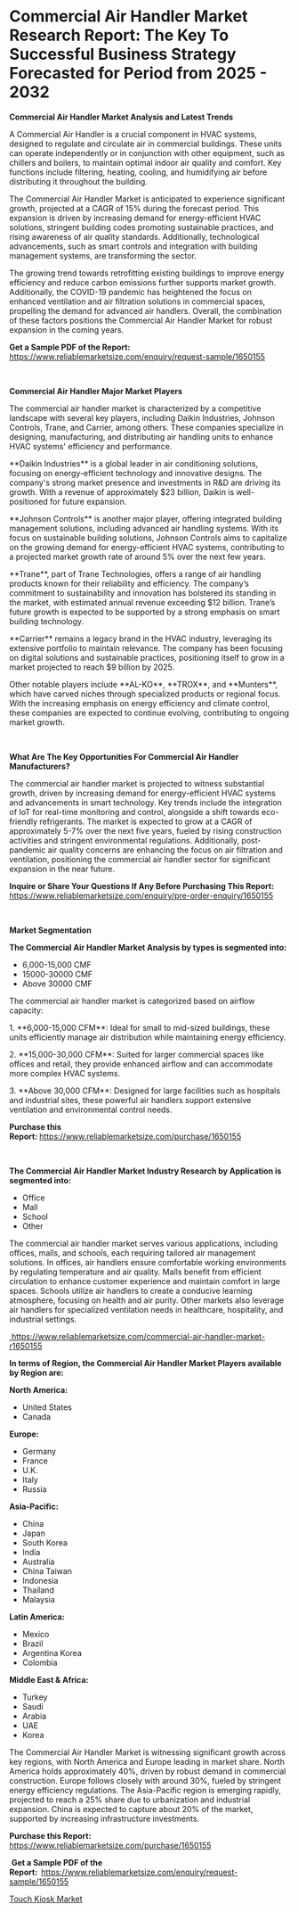 <p><h1>Commercial Air Handler Market Research Report: The Key To Successful Business Strategy Forecasted for Period from 2025 - 2032</h1></p><p><strong>Commercial Air Handler Market Analysis and Latest Trends</strong></p>
<p><p>A Commercial Air Handler is a crucial component in HVAC systems, designed to regulate and circulate air in commercial buildings. These units can operate independently or in conjunction with other equipment, such as chillers and boilers, to maintain optimal indoor air quality and comfort. Key functions include filtering, heating, cooling, and humidifying air before distributing it throughout the building.</p><p>The Commercial Air Handler Market is anticipated to experience significant growth, projected at a CAGR of 15% during the forecast period. This expansion is driven by increasing demand for energy-efficient HVAC solutions, stringent building codes promoting sustainable practices, and rising awareness of air quality standards. Additionally, technological advancements, such as smart controls and integration with building management systems, are transforming the sector. </p><p>The growing trend towards retrofitting existing buildings to improve energy efficiency and reduce carbon emissions further supports market growth. Additionally, the COVID-19 pandemic has heightened the focus on enhanced ventilation and air filtration solutions in commercial spaces, propelling the demand for advanced air handlers. Overall, the combination of these factors positions the Commercial Air Handler Market for robust expansion in the coming years.</p></p>
<p><strong>Get a Sample PDF of the Report:&nbsp;</strong> <a href="https://www.reliablemarketsize.com/enquiry/request-sample/1650155?utm_campaign=3075&utm_medium=2&utm_source=Github&utm_content=ia&utm_term=08042025&utm_id=commercial-air-handler">https://www.reliablemarketsize.com/enquiry/request-sample/1650155</a></p>
<p>&nbsp;</p>
<p><strong>Commercial Air Handler Major Market Players</strong></p>
<p><p>The commercial air handler market is characterized by a competitive landscape with several key players, including Daikin Industries, Johnson Controls, Trane, and Carrier, among others. These companies specialize in designing, manufacturing, and distributing air handling units to enhance HVAC systems' efficiency and performance.</p><p>**Daikin Industries** is a global leader in air conditioning solutions, focusing on energy-efficient technology and innovative designs. The company's strong market presence and investments in R&D are driving its growth. With a revenue of approximately $23 billion, Daikin is well-positioned for future expansion.</p><p>**Johnson Controls** is another major player, offering integrated building management solutions, including advanced air handling systems. With its focus on sustainable building solutions, Johnson Controls aims to capitalize on the growing demand for energy-efficient HVAC systems, contributing to a projected market growth rate of around 5% over the next few years.</p><p>**Trane**, part of Trane Technologies, offers a range of air handling products known for their reliability and efficiency. The company’s commitment to sustainability and innovation has bolstered its standing in the market, with estimated annual revenue exceeding $12 billion. Trane’s future growth is expected to be supported by a strong emphasis on smart building technology.</p><p>**Carrier** remains a legacy brand in the HVAC industry, leveraging its extensive portfolio to maintain relevance. The company has been focusing on digital solutions and sustainable practices, positioning itself to grow in a market projected to reach $9 billion by 2025.</p><p>Other notable players include **AL-KO**, **TROX**, and **Munters**, which have carved niches through specialized products or regional focus. With the increasing emphasis on energy efficiency and climate control, these companies are expected to continue evolving, contributing to ongoing market growth.</p></p>
<p>&nbsp;</p>
<p><strong>What Are The Key Opportunities For Commercial Air Handler Manufacturers?</strong></p>
<p><p>The commercial air handler market is projected to witness substantial growth, driven by increasing demand for energy-efficient HVAC systems and advancements in smart technology. Key trends include the integration of IoT for real-time monitoring and control, alongside a shift towards eco-friendly refrigerants. The market is expected to grow at a CAGR of approximately 5-7% over the next five years, fueled by rising construction activities and stringent environmental regulations. Additionally, post-pandemic air quality concerns are enhancing the focus on air filtration and ventilation, positioning the commercial air handler sector for significant expansion in the near future.</p></p>
<p><strong>Inquire or Share Your Questions If Any Before Purchasing This Report:</strong> <a href="https://www.reliablemarketsize.com/enquiry/pre-order-enquiry/1650155?utm_campaign=3075&utm_medium=2&utm_source=Github&utm_content=ia&utm_term=08042025&utm_id=commercial-air-handler">https://www.reliablemarketsize.com/enquiry/pre-order-enquiry/1650155</a></p>
<p>&nbsp;</p>
<p><strong>Market Segmentation</strong></p>
<p><strong>The Commercial Air Handler Market Analysis by types is segmented into:</strong></p>
<p><ul><li>6,000-15,000 CMF</li><li>15000-30000 CMF</li><li>Above 30000 CMF</li></ul></p>
<p><p>The commercial air handler market is categorized based on airflow capacity: </p><p>1. **6,000-15,000 CFM**: Ideal for small to mid-sized buildings, these units efficiently manage air distribution while maintaining energy efficiency.</p><p>2. **15,000-30,000 CFM**: Suited for larger commercial spaces like offices and retail, they provide enhanced airflow and can accommodate more complex HVAC systems.</p><p>3. **Above 30,000 CFM**: Designed for large facilities such as hospitals and industrial sites, these powerful air handlers support extensive ventilation and environmental control needs.</p></p>
<p><strong>Purchase this Report:&nbsp;</strong><a href="https://www.reliablemarketsize.com/purchase/1650155?utm_campaign=3075&utm_medium=2&utm_source=Github&utm_content=ia&utm_term=08042025&utm_id=commercial-air-handler">https://www.reliablemarketsize.com/purchase/1650155</a></p>
<p>&nbsp;</p>
<p><strong>The Commercial Air Handler Market Industry Research by Application is segmented into:</strong></p>
<p><ul><li>Office</li><li>Mall</li><li>School</li><li>Other</li></ul></p>
<p><p>The commercial air handler market serves various applications, including offices, malls, and schools, each requiring tailored air management solutions. In offices, air handlers ensure comfortable working environments by regulating temperature and air quality. Malls benefit from efficient circulation to enhance customer experience and maintain comfort in large spaces. Schools utilize air handlers to create a conducive learning atmosphere, focusing on health and air purity. Other markets also leverage air handlers for specialized ventilation needs in healthcare, hospitality, and industrial settings.</p></p>
<p><a href="https://www.reliablemarketsize.com/commercial-air-handler-market-r1650155?utm_campaign=3075&utm_medium=2&utm_source=Github&utm_content=ia&utm_term=08042025&utm_id=commercial-air-handler">&nbsp;https://www.reliablemarketsize.com/commercial-air-handler-market-r1650155</a></p>
<p><strong>In terms of Region, the Commercial Air Handler Market Players available by Region are:</strong></p>
<p>
    <p> <strong> North America: </strong>
        <ul>
            <li>United States</li>
            <li>Canada</li>
        </ul>
        </p> 
    <p> <strong> Europe: </strong>
        <ul>
            <li>Germany</li>
            <li>France</li>
            <li>U.K.</li>
            <li>Italy</li>
            <li>Russia</li>
        </ul>
        </p> 
    <p> <strong> Asia-Pacific: </strong>
        <ul>
            <li>China</li>
            <li>Japan</li>
            <li>South Korea</li>
            <li>India</li>
            <li>Australia</li>
            <li>China Taiwan</li>
            <li>Indonesia</li>
            <li>Thailand</li>
            <li>Malaysia</li>
        </ul>
        </p> 
    <p> <strong> Latin America: </strong>
        <ul>
            <li>Mexico</li>
            <li>Brazil</li>
            <li>Argentina Korea</li>
            <li>Colombia</li>
        </ul>
        </p> 
    <p> <strong> Middle East & Africa: </strong>
        <ul>
            <li>Turkey</li>
            <li>Saudi</li>
            <li>Arabia</li>
            <li>UAE</li>
            <li>Korea</li>
        </ul>
    </p>
    </p>
<p><p>The Commercial Air Handler Market is witnessing significant growth across key regions, with North America and Europe leading in market share. North America holds approximately 40%, driven by robust demand in commercial construction. Europe follows closely with around 30%, fueled by stringent energy efficiency regulations. The Asia-Pacific region is emerging rapidly, projected to reach a 25% share due to urbanization and industrial expansion. China is expected to capture about 20% of the market, supported by increasing infrastructure investments.</p></p>
<p><strong>Purchase this Report: </strong><a href="https://www.reliablemarketsize.com/purchase/1650155?utm_campaign=3075&utm_medium=2&utm_source=Github&utm_content=ia&utm_term=08042025&utm_id=commercial-air-handler">https://www.reliablemarketsize.com/purchase/1650155</a></p>
<p>&nbsp;<strong>Get a Sample PDF of the Report:&nbsp;&nbsp;</strong><a href="https://www.reliablemarketsize.com/enquiry/request-sample/1650155?utm_campaign=3075&utm_medium=2&utm_source=Github&utm_content=ia&utm_term=08042025&utm_id=commercial-air-handler">https://www.reliablemarketsize.com/enquiry/request-sample/1650155</a></p>
<p><strong></strong></p>
<p><p><a href="https://github.com/benhaeneye/Market-Research-Report-List-1/blob/main/touch-kiosk-market.md?utm_campaign=3075&utm_medium=2&utm_source=Github&utm_content=ia&utm_term=08042025&utm_id=commercial-air-handler">Touch Kiosk Market</a></p></p>